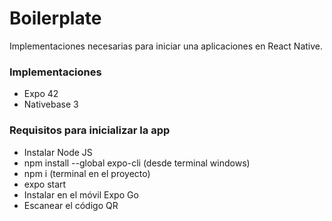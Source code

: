 # Boilerplate #
Implementaciones necesarias para iniciar una aplicaciones en React Native.

### Implementaciones ###

* Expo 42
* Nativebase 3

### Requisitos para inicializar la app ###

- Instalar Node JS
- npm install --global expo-cli (desde terminal windows)
- npm i (terminal en el  proyecto)
- expo start
- Instalar en el móvil Expo Go
- Escanear el código QR